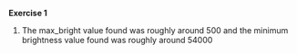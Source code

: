 **Exercise 1**
1. The max_bright value found was roughly around 500 and the minimum brightness value found was roughly around 54000

